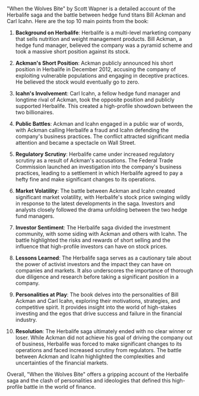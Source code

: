 "When the Wolves Bite" by Scott Wapner is a detailed account of the Herbalife saga and the battle between hedge fund titans Bill Ackman and Carl Icahn. Here are the top 10 main points from the book:

1. **Background on Herbalife**: Herbalife is a multi-level marketing company that sells nutrition and weight management products. Bill Ackman, a hedge fund manager, believed the company was a pyramid scheme and took a massive short position against its stock.

2. **Ackman's Short Position**: Ackman publicly announced his short position in Herbalife in December 2012, accusing the company of exploiting vulnerable populations and engaging in deceptive practices. He believed the stock would eventually go to zero.

3. **Icahn's Involvement**: Carl Icahn, a fellow hedge fund manager and longtime rival of Ackman, took the opposite position and publicly supported Herbalife. This created a high-profile showdown between the two billionaires.

4. **Public Battles**: Ackman and Icahn engaged in a public war of words, with Ackman calling Herbalife a fraud and Icahn defending the company's business practices. The conflict attracted significant media attention and became a spectacle on Wall Street.

5. **Regulatory Scrutiny**: Herbalife came under increased regulatory scrutiny as a result of Ackman's accusations. The Federal Trade Commission launched an investigation into the company's business practices, leading to a settlement in which Herbalife agreed to pay a hefty fine and make significant changes to its operations.

6. **Market Volatility**: The battle between Ackman and Icahn created significant market volatility, with Herbalife's stock price swinging wildly in response to the latest developments in the saga. Investors and analysts closely followed the drama unfolding between the two hedge fund managers.

7. **Investor Sentiment**: The Herbalife saga divided the investment community, with some siding with Ackman and others with Icahn. The battle highlighted the risks and rewards of short selling and the influence that high-profile investors can have on stock prices.

8. **Lessons Learned**: The Herbalife saga serves as a cautionary tale about the power of activist investors and the impact they can have on companies and markets. It also underscores the importance of thorough due diligence and research before taking a significant position in a company.

9. **Personalities at Play**: The book delves into the personalities of Bill Ackman and Carl Icahn, exploring their motivations, strategies, and competitive spirit. It provides insight into the world of high-stakes investing and the egos that drive success and failure in the financial industry.

10. **Resolution**: The Herbalife saga ultimately ended with no clear winner or loser. While Ackman did not achieve his goal of driving the company out of business, Herbalife was forced to make significant changes to its operations and faced increased scrutiny from regulators. The battle between Ackman and Icahn highlighted the complexities and uncertainties of the financial markets.

Overall, "When the Wolves Bite" offers a gripping account of the Herbalife saga and the clash of personalities and ideologies that defined this high-profile battle in the world of finance.